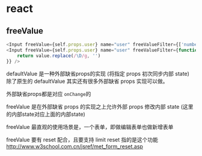 # react

## freeValue

```js
<Input freeValue={self.props.user} name="user" freeValueFilter={['number']} />
<Input freeValue={self.props.user} name="user" freeValueFilter={function (value) {
    return value.replace(/\D/g, '')
}} />
```


defaultValue 是一种外部缺省props的实现 (将指定 props 初次同步内部 state) 除了原生的 defaultValue 其实还有很多外部缺省 props 实现可以做。

外部缺省props都是对应 `onChange`的

freeValue 是在外部缺省 props 的实现之上允许外部 props 修改内部 state (这里的内部state对应上面的内部state)

freeValue 最直观的使用场景是，一个表单，即做编辑表单也做新增表单

freeValue 要有 reset 配合，且要支持 limit
reset 指的是这个功能 http://www.w3school.com.cn/jsref/met_form_reset.asp
